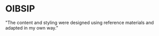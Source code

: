 # OIBSIP
"The content and styling were designed using reference materials and adapted in my own way.”


